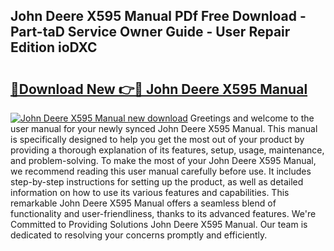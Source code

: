 ## John Deere X595 Manual PDf Free Download - Part-taD Service Owner Guide - User Repair Edition ioDXC

# <h2><a href="http://bc91313.oget.top/?id=John+Deere+X595+Manual">🔗Download New 👉🔴 John Deere X595 Manual</a></h2>

[![John Deere X595 Manual new download](https://i.imgur.com/5g1atiW.png)](http://bc91313.oget.top/?id=John+Deere+X595+Manual)
Greetings and welcome to the user manual for your newly synced John Deere X595 Manual. This manual is specifically designed to help you get the most out of your product by providing a thorough explanation of its features, setup, usage, maintenance, and problem-solving. To make the most of your John Deere X595 Manual, we recommend reading this user manual carefully before use. It includes step-by-step instructions for setting up the product, as well as detailed information on how to use its various features and capabilities. This remarkable John Deere X595 Manual offers a seamless blend of functionality and user-friendliness, thanks to its advanced features. We're Committed to Providing Solutions John Deere X595 Manual. Our team is dedicated to resolving your concerns promptly and efficiently.
